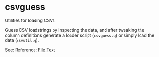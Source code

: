 # csvguess

Utilities for loading CSVs

Guess CSV loadstrings by inspecting the data, and after tweaking the column 
definitions generate a loader script (`csvguess.q`) or simply load the data 
(`csvutil.q`).

See: Reference: [File Text](https://code.kx.com/v2/ref/file-text/) 
